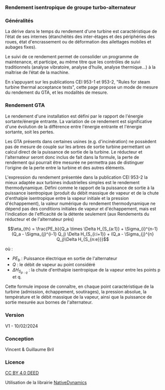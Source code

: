 ### Rendement isentropique de groupe turbo-alternateur

### Généralités

La dérive dans le temps du rendement d'une turbine est caractéristique de l’état de ses internes (étanchéités des inter-étages et des périphéries des roues, état d'encrassement ou de déformation des ailettages mobiles et aubages fixes).

Le suivi de ce rendement permet de consolider un programme de maintenance, et participe, au même titre que les contrôles de suivi traditionnels (analyse vibratoire, analyse d’huile, analyse thermique...) à la maîtrise de l’état de la machine.

En s’appuyant sur les publications CEI 953-1 et 953-2, "Rules for steam turbine thermal acceptance tests", cette page propose un mode de mesure du rendement du GTA, et les modalités de mesure.

### Rendement GTA

Le rendement d'une installation est défini par le rapport de l'énergie sortante/énergie entrante.
La variation de ce rendement est significative d'une évolution de la différence entre l'énergie entrante et l'énergie sortante, soit les pertes.

Les GTA présents dans certaines usines (e.g. d'incinération) ne possèdent pas de mesure de couple sur les arbres de sortie turbine permettant un calcul direct de la puissance de sortie de la turbine. Le réducteur et l'alternateur seront donc inclus de fait dans la formule, la perte de rendement qui pourrait être mesurée ne permettra pas de distinguer l'origine de la perte entre la turbine et des autres éléments.

L'expression du rendement présentée dans la publication CEI 953-2 la mieux adaptée aux turbines industrielles simples est le rendement thermodynamique. Défini comme le rapport de la puissance de sortie à la puissance isentropique (produit du débit massique de vapeur et de la chute d'enthalpie isentropique entre la vapeur initiale et la pression d'échappement), la valeur numérique du rendement thermodynamique ne dépend pas des conditions initiales de vapeur et d'échappement, mais est l'indication de l'efficacité de la détente seulement (aux Rendements du réducteur et de l'alternateur près)

$$\eta_{th} = \frac{PE_b}{Q_a \times \Delta H_{S_{a:1}} + \Sigma_{i}^{n-1} (Q_a - \Sigma_{j}^{i-1} Q_j) \Delta H_{S_{i:i+1}} + (Q_a - \Sigma_{j}^{n} Q_j)\Delta H_{S_{n:e}}}$$

où :

- $PE_b$ : Puissance électrique en sortie de l'alternateur
- $Q$ : le débit de vapeur au point considéré
- $\Delta H_{S_{p:q}}$ : la chute d'enthalpie isentropique de la vapeur entre les points p et q.

Cette formule impose de connaître, en chaque point caractéristique de la turbine (admission, échappement, soutirages), la pression absolue, la température et le débit massique de la vapeur, ainsi que la puissance de sortie mesurée aux bornes de l'alternateur.

### Version
V1 - 10/02/2024

### Conception

Vincent & Guillaume Bril

### Licence

[CC BY 4.0 DEED](http://creativecommons.org/licenses/by/4.0/legalcode)

Utilisation de la librairie [NativeDynamics](https://github.com/NativeDynamics/NeutriumJS.thermo.IAPWS97.git)
